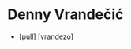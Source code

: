 # Denny Vrandečić

- [[pull]] [[vrandezo]]

[//begin]: # "Autogenerated link references for markdown compatibility"
[pull]: pull "Pull"
[vrandezo]: vrandezo "Vrandezo"
[//end]: # "Autogenerated link references"
